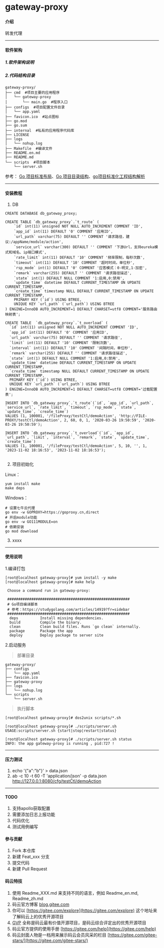 # gateway-proxy

#### 介绍
转发代理

------------------------------------

#### 软件架构
##### 1.软件架构说明

##### 2.代码结构目录
```text
gateway-proxy/
├── cmd  #项目主要的应用程序
│   └── gateway-proxy
│       └── main.go  #程序入口
├── configs  #项目配置文件目录
│   └── app.yaml
├── favicon.ico  #站点图标
├── go.mod
├── go.sum
├── internal  #私有的应用程序代码库
├── LICENSE
├── logs
│   └── nohup.log
├── Makefile  #编译文件
├── README.en.md
├── README.md
└── scripts  #项目脚本
    └── server.sh
```
参考： [Go 项目标准布局](https://zhuanlan.zhihu.com/p/662397116)、[Go 项目目录结构](https://blog.csdn.net/wohu1104/article/details/123209272)、[go项目标准化工程结构解析](https://blog.csdn.net/keenw/article/details/126352773)

------------------------------------

#### 安装教程

1.  DB

```mysql
CREATE DATABASE db_gateway_proxy;

CREATE TABLE `db_gateway_proxy`.`t_route` (
    `id` int(11) unsigned NOT NULL AUTO_INCREMENT COMMENT 'ID',
    `app_id` int(11) DEFAULT '0' COMMENT '应用ID',
    `url_path` varchar(75) DEFAULT '' COMMENT '请求路径，建议:/appName/module/action',
    `service_url` varchar(300) DEFAULT '' COMMENT '下游Url，支持eureka模式和域名、ip端口模式',
    `rate_limit` int(11) DEFAULT '10' COMMENT '频率限制，每秒次数',
    `timeout` int(11) DEFAULT '10' COMMENT '超时时间，单位秒',
    `rsp_mode` int(1) DEFAULT '0' COMMENT '应答模式：0-明文,1-加密',
    `remark` varchar(255) DEFAULT '' COMMENT '请求路径描述',
    `state` int(1) DEFAULT NULL COMMENT '1:启用,0:禁用',
    `update_time` datetime DEFAULT CURRENT_TIMESTAMP ON UPDATE CURRENT_TIMESTAMP,
    `create_time` timestamp NULL DEFAULT CURRENT_TIMESTAMP ON UPDATE CURRENT_TIMESTAMP,
    PRIMARY KEY (`id`) USING BTREE,
    UNIQUE KEY `url_path` (`url_path`) USING BTREE
) ENGINE=InnoDB AUTO_INCREMENT=1 DEFAULT CHARSET=utf8 COMMENT='服务路由映射表';

CREATE TABLE  `db_gateway_proxy`.`t_overload` (
  `id` int(11) unsigned NOT NULL AUTO_INCREMENT COMMENT 'ID',
  `app_id` int(11) DEFAULT '0' COMMENT '应用ID',
  `url_path` varchar(75) DEFAULT '' COMMENT '请求路径',
  `limit` int(11) DEFAULT '10' COMMENT '限制次数',
  `interval` int(11) DEFAULT '10' COMMENT '间隔时间，单位秒',
  `remark` varchar(255) DEFAULT '' COMMENT '请求路径描述',
  `state` int(1) DEFAULT NULL COMMENT '1:启用,0:禁用',
  `update_time` datetime DEFAULT CURRENT_TIMESTAMP ON UPDATE CURRENT_TIMESTAMP,
  `create_time` timestamp NULL DEFAULT CURRENT_TIMESTAMP ON UPDATE CURRENT_TIMESTAMP,
  PRIMARY KEY (`id`) USING BTREE,
  UNIQUE KEY `url_path` (`url_path`) USING BTREE
) ENGINE=InnoDB AUTO_INCREMENT=1 DEFAULT CHARSET=utf8 COMMENT='过载配置表';

INSERT INTO `db_gateway_proxy`.`t_route`(`id`, `app_id`, `url_path`, `service_url`, `rate_limit`, `timeout`, `rsp_mode`, `state`, `update_time`, `create_time`)
VALUES (1, 100001, '/fileProxy/testCtl/demoAction', 'http://FILE-PROXY/testCtl/demoAction', 2, 60, 0, 1, '2020-03-26 19:50:59', '2020-03-26 19:50:59');

INSERT INTO `db_gateway_proxy`.`t_overload`(`id`, `app_id`, `url_path`, `limit`, `interval`, `remark`, `state`, `update_time`, `create_time`) 
VALUES (1, 100001, '/fileProxy/testCtl/demoAction', 5, 10, '', 1, '2023-11-02 18:16:53', '2023-11-02 18:16:53');


```


2.  项目初始化

Linux：
```shell script 
yum install make
make deps
```

Windows：
```shell script
# 设置七牛云代理
go env -w GOPROXY=https://goproxy.cn,direct
# 开启module功能
go env -w GO111MODULE=on
# 依赖安装
go mod download
```

3.  xxxx


------------------------------------


#### 使用说明

1.编译打包
```shell script
[root@localhost gateway-proxy]# yum install -y make
[root@localhost gateway-proxy]# make help

 Choose a command run in gateway-proxy:

 ########################################################
 # Go项目编译脚本
 # 参考：https://studygolang.com/articles/14919?fr=sidebar
 ########################################################
  deps          Install missing dependencies.
  build         Compile the binary.
  clean         Clean build files. Runs `go clean` internally.
  package       Package the app
  deploy        Deploy package to server site
```

2.启动服务
> 部署目录
```text
gateway-proxy/
├── configs
│   └── app.yaml
├── favicon.ico
├── gateway-proxy
├── logs
│   └── nohup.log
└── scripts
    └── server.sh
```

>执行脚本
```shell script
[root@localhost gateway-proxy]# dos2unix scripts/*.sh

[root@localhost gateway-proxy]# ./scripts/server.sh
USAGE:scripts/server.sh {start|stop|restart|status}

[root@localhost gateway-proxy]# ./scripts/server.sh status
INFO: the app gateway-proxy is running , pid:727 !
```

------------------------------------


#### 压力测试
1. echo '{"a":"b"}' > data.json
2. ab -c 10 -t 60 -T 'application/json' -p data.json http://127.0.0.1:8080/cfg/testCtl/demoAction

------------------------------------

#### TODO
1. 支持apollo获取配置
2. 需要添加日志上报功能
3. 代码优化
4. 测试用例编写


#### 参与贡献

1.  Fork 本仓库
2.  新建 Feat_xxx 分支
3.  提交代码
4.  新建 Pull Request


#### 码云特技

1.  使用 Readme\_XXX.md 来支持不同的语言，例如 Readme\_en.md, Readme\_zh.md
2.  码云官方博客 [blog.gitee.com](https://blog.gitee.com)
3.  你可以 [https://gitee.com/explore](https://gitee.com/explore) 这个地址来了解码云上的优秀开源项目
4.  [GVP](https://gitee.com/gvp) 全称是码云最有价值开源项目，是码云综合评定出的优秀开源项目
5.  码云官方提供的使用手册 [https://gitee.com/help](https://gitee.com/help)
6.  码云封面人物是一档用来展示码云会员风采的栏目 [https://gitee.com/gitee-stars/](https://gitee.com/gitee-stars/)
